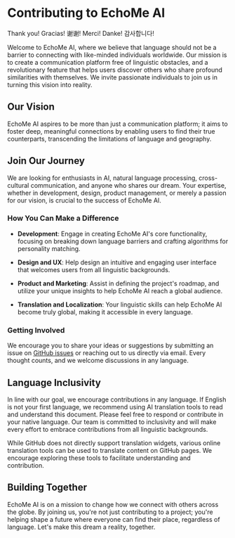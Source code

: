 # Contributing to EchoMe AI

Thank you! Gracias! 谢谢! Merci! Danke! 감사합니다!

Welcome to EchoMe AI, where we believe that language should not be a barrier to connecting with like-minded individuals worldwide. Our mission is to create a communication platform free of linguistic obstacles, and a revolutionary feature that helps users discover others who share profound similarities with themselves. We invite passionate individuals to join us in turning this vision into reality.

## Our Vision

EchoMe AI aspires to be more than just a communication platform; it aims to foster deep, meaningful connections by enabling users to find their true counterparts, transcending the limitations of language and geography.

## Join Our Journey

We are looking for enthusiasts in AI, natural language processing, cross-cultural communication, and anyone who shares our dream. Your expertise, whether in development, design, product management, or merely a passion for our vision, is crucial to the success of EchoMe AI.

### How You Can Make a Difference

- **Development**: Engage in creating EchoMe AI's core functionality, focusing on breaking down language barriers and crafting algorithms for personality matching.
  
- **Design and UX**: Help design an intuitive and engaging user interface that welcomes users from all linguistic backgrounds.

- **Product and Marketing**: Assist in defining the project's roadmap, and utilize your unique insights to help EchoMe AI reach a global audience.

- **Translation and Localization**: Your linguistic skills can help EchoMe AI become truly global, making it accessible in every language.

### Getting Involved

We encourage you to share your ideas or suggestions by submitting an issue on [GitHub issues](https://github.com/YOUR_PROJECT/issues) or reaching out to us directly via email. Every thought counts, and we welcome discussions in any language.

## Language Inclusivity

In line with our goal, we encourage contributions in any language. If English is not your first language, we recommend using AI translation tools to read and understand this document. Please feel free to respond or contribute in your native language. Our team is committed to inclusivity and will make every effort to embrace contributions from all linguistic backgrounds.

While GitHub does not directly support translation widgets, various online translation tools can be used to translate content on GitHub pages. We encourage exploring these tools to facilitate understanding and contribution.

## Building Together

EchoMe AI is on a mission to change how we connect with others across the globe. By joining us, you're not just contributing to a project; you're helping shape a future where everyone can find their place, regardless of language. Let's make this dream a reality, together.
